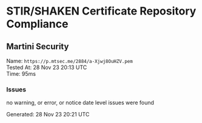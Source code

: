 # STIR/SHAKEN Certificate Repository Compliance

## Martini Security

Name: `https://p.mtsec.me/2884/a-Xjwj8OuHZV.pem`\
Tested At: 28 Nov 23 20:13 UTC\
Time: 95ms

### Issues

no warning, or error, or notice date level issues were found

Generated: 28 Nov 23 20:21 UTC